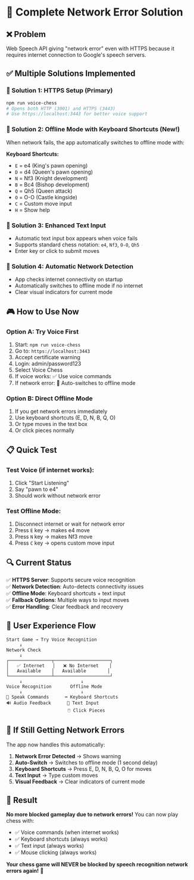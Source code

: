 # 🎯 Complete Network Error Solution

## ❌ Problem
Web Speech API giving "network error" even with HTTPS because it requires internet connection to Google's speech servers.

## ✅ Multiple Solutions Implemented

### 🚀 Solution 1: HTTPS Setup (Primary)
```bash
npm run voice-chess
# Opens both HTTP (3001) and HTTPS (3443)
# Use https://localhost:3443 for better voice support
```

### 🔧 Solution 2: Offline Mode with Keyboard Shortcuts (New!)
When network fails, the app automatically switches to offline mode with:

**Keyboard Shortcuts:**
- `E` = e4 (King's pawn opening)
- `D` = d4 (Queen's pawn opening) 
- `N` = Nf3 (Knight development)
- `B` = Bc4 (Bishop development)
- `Q` = Qh5 (Queen attack)
- `O` = O-O (Castle kingside)
- `C` = Custom move input
- `H` = Show help

### 📝 Solution 3: Enhanced Text Input
- Automatic text input box appears when voice fails
- Supports standard chess notation: `e4`, `Nf3`, `O-O`, `Qh5`
- Enter key or click to submit moves

### 🔄 Solution 4: Automatic Network Detection
- App checks internet connectivity on startup
- Automatically switches to offline mode if no internet
- Clear visual indicators for current mode

## 🎮 How to Use Now

### Option A: Try Voice First
1. Start: `npm run voice-chess`
2. Go to: `https://localhost:3443`
3. Accept certificate warning
4. Login: admin/password123
5. Select Voice Chess
6. If voice works: ✅ Use voice commands
7. If network error: 🔄 Auto-switches to offline mode

### Option B: Direct Offline Mode
1. If you get network errors immediately
2. Use keyboard shortcuts (E, D, N, B, Q, O)
3. Or type moves in the text box
4. Or click pieces normally

## 📋 Quick Test

### Test Voice (if internet works):
1. Click "Start Listening"
2. Say "pawn to e4"
3. Should work without network error

### Test Offline Mode:
1. Disconnect internet or wait for network error
2. Press `E` key → makes e4 move
3. Press `N` key → makes Nf3 move
4. Press `C` key → opens custom move input

## 🔍 Current Status

✅ **HTTPS Server**: Supports secure voice recognition  
✅ **Network Detection**: Auto-detects connectivity issues  
✅ **Offline Mode**: Keyboard shortcuts + text input  
✅ **Fallback Options**: Multiple ways to input moves  
✅ **Error Handling**: Clear feedback and recovery  

## 🎯 User Experience Flow

```
Start Game → Try Voice Recognition
     ↓
Network Check
     ↓
┌────────────────┬─────────────────────┐
│   ✅ Internet   │   ❌ No Internet    │
│   Available    │   Available        │
└────────────────┴─────────────────────┘
     ↓                      ↓
Voice Recognition       Offline Mode
     ↓                      ↓
🎤 Speak Commands      ⌨️ Keyboard Shortcuts
🔊 Audio Feedback      📝 Text Input
                       🖱️ Click Pieces
```

## 🚨 If Still Getting Network Errors

The app now handles this automatically:

1. **Network Error Detected** → Shows warning
2. **Auto-Switch** → Switches to offline mode (1 second delay)
3. **Keyboard Shortcuts** → Press E, D, N, B, Q, O for moves
4. **Text Input** → Type custom moves
5. **Visual Feedback** → Clear indicators of current mode

## 🎉 Result

**No more blocked gameplay due to network errors!** You can now play chess with:
- ✅ Voice commands (when internet works)
- ✅ Keyboard shortcuts (always works)
- ✅ Text input (always works)  
- ✅ Mouse clicking (always works)

**Your chess game will NEVER be blocked by speech recognition network errors again!** 🎯